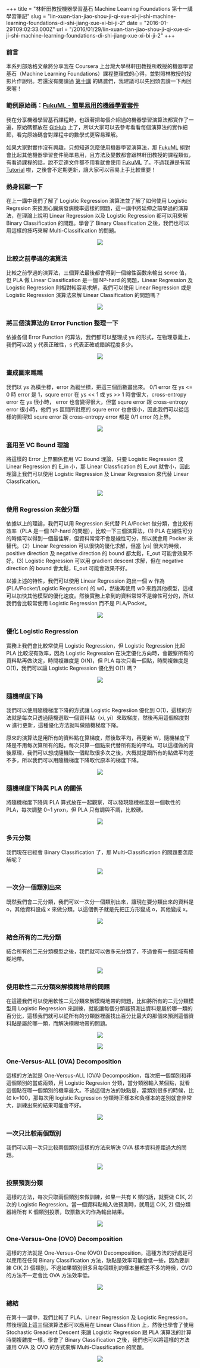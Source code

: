 +++
title = "林軒田教授機器學習基石 Machine Learning Foundations 第十一講學習筆記"
slug = "lin-xuan-tian-jiao-shou-ji-qi-xue-xi-ji-shi-machine-learning-foundations-di-shi-jiang-xue-xi-bi-ji-2"
date = "2016-01-29T09:02:33.000Z"
url = "/2016/01/29/lin-xuan-tian-jiao-shou-ji-qi-xue-xi-ji-shi-machine-learning-foundations-di-shi-jiang-xue-xi-bi-ji-2"
+++

### 前言

本系列部落格文章將分享我在 Coursera 上台灣大學林軒田教授所教授的機器學習基石（Machine Learning Foundations）課程整理成的心得，並對照林教授的投影片作說明。若還沒有閱讀過 [第十講](http://blog.fukuball.com/lin-xuan-tian-jiao-shou-ji-qi-xue-xi-ji-shi-machine-learning-foundations-di-shi-jiang-xue-xi-bi-ji/) 的碼農們，我建議可以先回頭去讀一下再回來喔！

### 範例原始碼：[FukuML - 簡單易用的機器學習套件](https://github.com/fukuball/fuku-ml)

我在分享機器學習基石課程時，也跟著把每個介紹過的機器學習演算法都實作了一遍，原始碼都放在 [GitHub](https://github.com/fukuball/fuku-ml) 上了，所以大家可以去參考看看每個演算法的實作細節，看完原始碼會對課程中的數學式更容易理解。

如果大家對實作沒有興趣，只想知道怎麼使用機器學習演算法，那 [FukuML](https://github.com/fukuball/fuku-ml) 絕對會比起其他機器學習套件簡單易用，且方法及變數都會跟林軒田教授的課程類似，有看過課程的話，說不定連文件都不用看就會使用 [FukuML](https://github.com/fukuball/fuku-ml) 了。不過我還是有寫 [Tutorial](https://github.com/fukuball/FukuML-Tutorial) 啦，之後會不定期更新，讓大家可以容易上手比較重要！

### 熱身回顧一下

在上一講中我們了解了 Logistic Regression 演算法並了解了如何使用 Logistic Regrssion 來預測心臟病發病機率這樣的問題，這一講中將延伸之前學過的演算法，在理論上說明 Linear Regression 以及 Logistic Regression 都可以用來解 Binary Classification 的問題。學會了 Binary Classification 之後，我們也可以用這樣的技巧來解 Multi-Classification 的問題。

<p style="text-align:center">
    <img src="http://static.obeobe.com/image/blog-image/Machine-Learning-Foundations-11-1.png">
</p>

### 比較之前學過的演算法

比較之前學過的演算法，三個算法最後都會得到一個線性函數來輸出 scroe 值，但 PLA 做 Linear Classification 是一個 NP-hard 的問題，Linear Regression 及 Logistic Regression 則相對較容易求解，我們可以使用 Linear Regression 或是 Logistic Regression 演算法來解 Linear Classification 的問題嗎？

<p style="text-align:center">
    <img src="http://static.obeobe.com/image/blog-image/Machine-Learning-Foundations-11-2.png">
</p>

### 將三個演算法的 Error Function 整理一下

依據各個 Error Function 的算法，我們都可以整理成 ys 的形式，在物理意義上，我們可以說 y 代表正確性，s 代表正確或錯誤程度多少。

<p style="text-align:center">
    <img src="http://static.obeobe.com/image/blog-image/Machine-Learning-Foundations-11-3.png">
</p>

### 畫成圖來瞧瞧

我們以 ys 為橫坐標，error 為縱坐標，把這三個函數畫出來。 0/1 error 在 ys <= 0 時 error 是 1，squre error 在 ys << 1 或 ys >> 1 時會很大，cross-entropy error 在 ys 很小時， error 也會變得很大，但當 squre error 跟 cross-entropy error 很小時，他們 ys 區間所對應的 squre error 也會很小，因此我們可以從這樣的圖得知 squre error 跟 cross-entropy error 都是 0/1 error 的上界。 

<p style="text-align:center">
    <img src="http://static.obeobe.com/image/blog-image/Machine-Learning-Foundations-11-4.png">
</p>

### 套用至 VC Bound 理論

將這樣的 Error 上界關係套用 VC Bound 理論，只要 Logistic Regression 或 Linear Regression 的 E_in 小，那 Linear Classfication 的 E_out 就會小，因此理論上我們可以使用 Logistic Regression 及 Linear Regression 來代替 Linear Classfication。

<p style="text-align:center">
    <img src="http://static.obeobe.com/image/blog-image/Machine-Learning-Foundations-11-5.png">
</p>

### 使用 Regression 來做分類

依據以上的理論，我們可以用 Regression 來代替 PLA/Pocket 做分類，會比較有效率（PLA 是一個 NP-hard 的問題），比較一下三個演算法，(1) PLA 在線性可分的時候可以得到一個最佳解，但資料常常不會是線性可分，所以就會用 Pocker 來替代。（2）Linear Regression 可以很快的優化求解，但當 |ys| 很大的時候，positive direction 及 negative direction 的 bound 都太鬆，E_out 可能會效果不好。(3) Logistic Regression 可以用 gradient descent 求解，但在 negative direction 的 bound 會太鬆，E_out 可能會效果不好。

以據上述的特性，我們可以使用 Linear Regression 跑出一個 w 作為 (PLA/Pocket/Logistic Regression) 的 w0，然後再使用 w0 來跑其他模型，這樣可以加快其他模型的優化速度。然後實務上拿到的資料常常不是線性可分的，所以我們會比較常使用 Logistic Regression 而不是 PLA/Pocket。

<p style="text-align:center">
    <img src="http://static.obeobe.com/image/blog-image/Machine-Learning-Foundations-11-6.png">
</p>

### 優化 Logistic Regression

實務上我們會比較常使用 Logistic Regression，但 Logistic Regression 比起 PLA 比較沒有效率，因為 Logistic Regression 在決定優化方向時，會觀察所有的資料點再做決定，時間複雜度是 O(N)，但 PLA 每次只看一個點，時間複雜度是 O(1)，我們可以讓 Logistic Regression 優化到 O(1) 嗎？

<p style="text-align:center">
    <img src="http://static.obeobe.com/image/blog-image/Machine-Learning-Foundations-11-7.png">
</p>

### 隨機梯度下降

我們可以使用隨機梯度下降的方式讓 Logistic Regresiion 優化到 O(1)，這樣的方法就是每次只透過隨機選取一個資料點（xi, yi）來取梯度，然後再用這個梯度對 w 進行更新，這種優化方法就叫做隨機梯度下降。

原來的演算法是用所有的資料點在算梯度，然後取平均，再更新 W，隨機梯度下降是不用每次算所有的點，每次只算一個點來代替所有點的平均。可以這樣做的背後原理，我們可以想成隨機取一個點取很多次之後，大概就是跟所有的點做平均差不多，所以我們可以用隨機梯度下降取代原本的梯度下降。

<p style="text-align:center">
    <img src="http://static.obeobe.com/image/blog-image/Machine-Learning-Foundations-11-8.png">
</p>

### 隨機梯度下降與 PLA 的關係

將隨機梯度下降與 PLA 算式放在一起觀察，可以發現隨機梯度是一個軟性的 PLA，每次調整 0~1 ynxn，但 PLA 只有調與不調，比較硬。

<p style="text-align:center">
    <img src="http://static.obeobe.com/image/blog-image/Machine-Learning-Foundations-11-9.png">
</p>

### 多元分類

我們現在已經會 Binary Classification 了，那 Multi-Classification 的問題要怎麼解呢？

<p style="text-align:center">
    <img src="http://static.obeobe.com/image/blog-image/Machine-Learning-Foundations-11-10.png">
</p>

### 一次分一個類別出來

既然我們會二元分類，我們可以一次分一個類別出來，讓現在要分類出來的資料是 o，其他資料設成 x 來做分類。以這個例子就是先把正方形變成 o，其他變成 x。

<p style="text-align:center">
    <img src="http://static.obeobe.com/image/blog-image/Machine-Learning-Foundations-11-11.png">
</p>

### 結合所有的二元分類

結合所有的二元分類模型之後，我們就可以做多元分類了，不過會有一些區域有模糊地帶。

<p style="text-align:center">
    <img src="http://static.obeobe.com/image/blog-image/Machine-Learning-Foundations-11-12.png">
</p>

### 使用軟性二元分類來解模糊地帶的問題

在這邊我們可以使用軟性二元分類來解模糊地帶的問題，比如將所有的二元分類模型用 Logistic Regression 來訓練，就能讓每個分類器預測出資料是屬於哪一類的百分比，這樣我們就可以從所有的分類器裡面找出百分比最大的那個來預測這個資料點是屬於哪一類，而解決模糊地帶的問題。

<p style="text-align:center">
    <img src="http://static.obeobe.com/image/blog-image/Machine-Learning-Foundations-11-13.png">
</p>

<p style="text-align:center">
    <img src="http://static.obeobe.com/image/blog-image/Machine-Learning-Foundations-11-14.png">
</p>

### One-Versus-ALL (OVA) Decomposition

這樣的方法就是 One-Versus-ALL (OVA) Decomposition，每次把一個類別和非這個類別的當成兩類，用 Logistic Regresion 分類，當分類器輸入某個點，就看這個點在哪一個類別的機率最大。不過這個方法的缺點是，當類別很多的時候，比如 k=100，那每次用 logistic Regression 分類時正樣本和負樣本的差別就會非常大，訓練出來的結果可能會不好。

<p style="text-align:center">
    <img src="http://static.obeobe.com/image/blog-image/Machine-Learning-Foundations-11-15.png">
</p>

### 一次只比較兩個類別

我們可以用一次只比較兩個類別這樣的方法來解決 OVA 樣本資料差距過大的問題。

<p style="text-align:center">
    <img src="http://static.obeobe.com/image/blog-image/Machine-Learning-Foundations-11-16.png">
</p>

### 投票預測分類

這樣的方法，每次只取兩個類別來做訓練，如果一共有 K 類的話，就要做  C(K, 2) 次的 Logistic Regression。當一個資料點輸入做預測時，就用這 C(K, 2) 個分類器給所有 K 個類別投票，取票數大的作為輸出結果。

<p style="text-align:center">
    <img src="http://static.obeobe.com/image/blog-image/Machine-Learning-Foundations-11-17.png">
</p>

### One-Versus-One (OVO) Decomposition

這樣的方法就是 One-Versus-One (OVO) Decomposition，這種方法的好處是可以應用在任何 Binary Classification 方法，缺點是效率可能會低一些，因為要訓練 C(K,2) 個類別，不過如果類別很多且每個類別的樣本量都差不多的時候，OVO 的方法不一定會比 OVA 方法效率低。

<p style="text-align:center">
    <img src="http://static.obeobe.com/image/blog-image/Machine-Learning-Foundations-11-18.png">
</p>

### 總結

在第十一講中，我們比較了 PLA、Linear Regression 及 Logistic Regression，然後理論上這三個演算法都可以應用在 Linear Classifition 上，然後也學會了使用 Stochastic Greadient Descent 來讓 Logistic Regression 跟 PLA 演算法的計算時間複雜度一樣。學會了 Binary Classification 之後，我們也可以將這樣的方法運用 OVA 及 OVO 的方式來解 Multi-Classification 的問題。

<p style="text-align:center">
    <img src="http://static.obeobe.com/image/blog-image/Machine-Learning-Foundations-11-19.png">
</p>